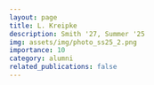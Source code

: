 ```yaml
---
layout: page
title: L. Kreipke
description: Smith '27, Summer '25
img: assets/img/photo_ss25_2.png
importance: 10
category: alumni
related_publications: false
---
```

